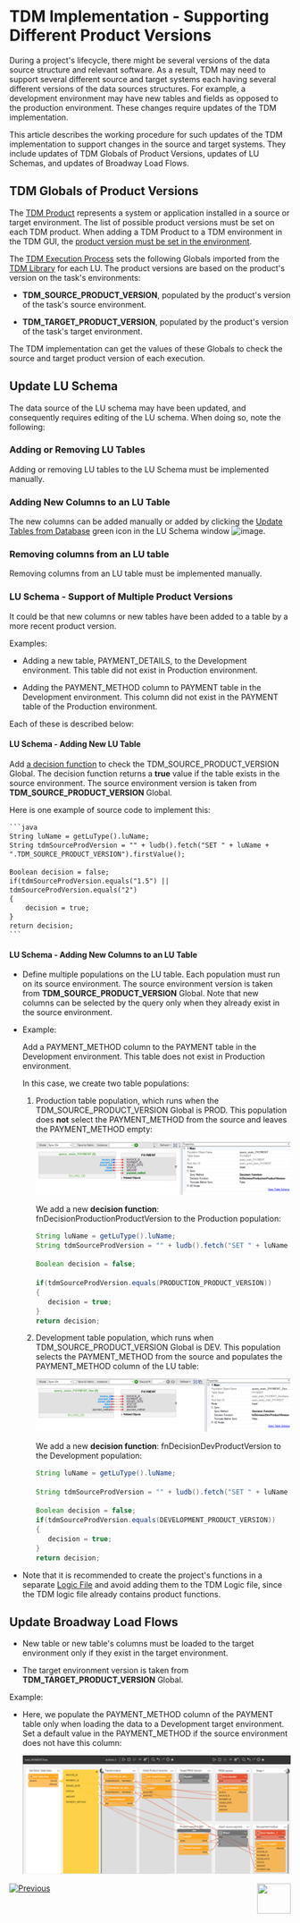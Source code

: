 # TDM Implementation - Supporting Different Product Versions

During a project's lifecycle, there might be several versions of the data source structure and relevant software. As a result, TDM may need to support several different source and target systems each having several different versions of the data sources structures. For example, a development environment may have new tables and fields as opposed to the production environment. These changes require updates of the TDM implementation.

This article describes the working procedure for such updates of the TDM implementation to support changes in the source and target systems. They include updates of TDM Globals of Product Versions, updates of LU Schemas, and updates of Broadway Load Flows. 


## TDM Globals of Product Versions

The  [TDM Product](/articles/TDM/tdm_gui/05_tdm_gui_product_window.md) represents a system or application installed in a source or target environment. The list of possible product versions must be set on each TDM product. When adding a TDM Product to a TDM environment in the TDM GUI, the [product version must be set in the environment](/articles/TDM/tdm_gui/11_environment_products_tab.md#environment-product-window).

The [TDM Execution Process](/articles/TDM/tdm_architecture/03_task_execution_processes.md) sets the following Globals imported from the [TDM Library](04_fabric_tdm_library.md) for each LU. The product versions are based on the product's version on the task's environments: 

- **TDM_SOURCE_PRODUCT_VERSION**, populated by the product's version of the task's source environment. 

- **TDM_TARGET_PRODUCT_VERSION**, populated by the product's version of the task's target environment.

The TDM implementation can get the values of these Globals to check the source and target product version of each execution.

## Update LU Schema

 The data source of the LU schema may have been updated, and consequently requires editing of the LU schema. When doing so, note the following:

### Adding or Removing LU Tables

Adding or removing LU tables to the LU Schema must be implemented manually.

### Adding New Columns to an LU Table 

The new columns can be added manually or  added by clicking the [Update Tables from Database](/articles/03_logical_units/18_LU_schema_refresh_LU_options.md) green icon in the LU Schema window ![image](/articles/03_logical_units/images/03_18_01_toolbar.png).

### Removing columns from an LU table

Removing columns from an LU table must be implemented manually.

### LU Schema - Support of Multiple Product Versions

It could be that new columns or new tables have been added to a table by a more recent product version. 

Examples:

- Adding a new table, PAYMENT_DETAILS, to the  Development environment. This table did not exist in Production environment.

- Adding the PAYMENT_METHOD column to PAYMENT table in the Development environment. This column did not exist in the PAYMENT table of the Production environment.

Each of these is described below: 

  #### LU Schema - Adding New LU Table

  Add [a decision function](/articles/14_sync_LU_instance/05_sync_decision_functions.md) to check the TDM_SOURCE_PRODUCT_VERSION Global. The decision function returns a  **true** value if the table exists in the source environment. The source environment version is taken from  **TDM_SOURCE_PRODUCT_VERSION** Global.
  
  Here is one example of source code to implement this: 

   
    ```java
    String luName = getLuType().luName;
    String tdmSourceProdVersion = "" + ludb().fetch("SET " + luName + ".TDM_SOURCE_PRODUCT_VERSION").firstValue();
    
    Boolean decision = false; 
    if(tdmSourceProdVersion.equals("1.5") || tdmSourceProdVersion.equals("2")
    {
    	decision = true;
    }
    return decision;
    ```
    

  #### LU Schema - Adding New Columns to an LU Table  

  - Define multiple populations on the LU table. Each population must run on its source environment. The source environment version is taken from  **TDM_SOURCE_PRODUCT_VERSION** Global. Note that new columns can be selected by the query only when they already exist in the source environment.

  - Example:

    Add a PAYMENT_METHOD column to the PAYMENT table in the Development environment. This table does not exist in Production environment. 

    In this case, we create two table populations:

      1. Production table population, which runs when the TDM_SOURCE_PRODUCT_VERSION Global is PROD. This population does <b>not</b> select the PAYMENT_METHOD from the source and leaves the PAYMENT_METHOD empty:

         ![prod population](images/multi_versions_lu_population_1.png)

         We add a new **decision function**: fnDecisionProductionProductVersion to the Production population:

         ```java
         String luName = getLuType().luName;
         String tdmSourceProdVersion = "" + ludb().fetch("SET " + luName + ".TDM_SOURCE_PRODUCT_VERSION").firstValue();
         
         Boolean decision = false;
         
         if(tdmSourceProdVersion.equals(PRODUCTION_PRODUCT_VERSION))
         {
         	decision = true;
         }
         return decision;
         ```

         

      2. Development  table population, which runs when TDM_SOURCE_PRODUCT_VERSION Global is DEV. This population selects the PAYMENT_METHOD from the source and populates the PAYMENT_METHOD column of the LU table:

         ![dev population](images/multi_versions_lu_population_2.png)

         We add a new **decision function**: fnDecisionDevProductVersion to the Development population:

         ```java
         String luName = getLuType().luName;
         
         String tdmSourceProdVersion = "" + ludb().fetch("SET " + luName + ".TDM_SOURCE_PRODUCT_VERSION").firstValue();
         
         Boolean decision = false; 
         if(tdmSourceProdVersion.equals(DEVELOPMENT_PRODUCT_VERSION))
         {
         	decision = true;
         }
         return decision;
         ```

  - Note that it is recommended to create the project's functions in a separate [Logic File](/articles/04_fabric_studio/09_logic_files_and_categories.md) and avoid adding them to the TDM Logic file, since the TDM logic file already contains product functions.

## Update Broadway Load Flows

- New table or new table's columns must be loaded to the target environment only if they exist in the target environment.

- The target environment version is taken from  **TDM_TARGET_PRODUCT_VERSION** Global.

Example:

  - Here, we populate the PAYMENT_METHOD column of the PAYMENT table only when loading the data to a Development target environment. Set a default value in the PAYMENT_METHOD if the source environment does not have this column:

    ![Broadway example](images/multi_versions_broadway_flow_example.png) 



[![Previous](/articles/images/Previous.png)](12_tdm_error_handling_and_statistics.md)[<img align="right" width="60" height="54" src="/articles/images/Next.png">](tdm_fabric_implementation_environments_setup.md)
